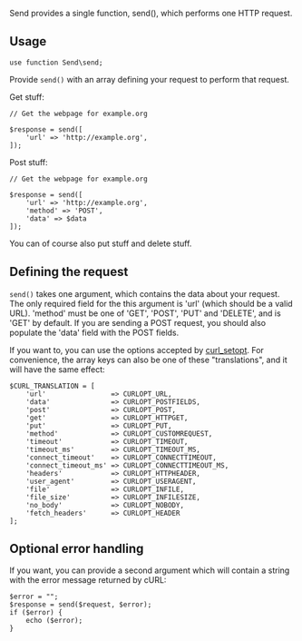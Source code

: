 Send provides a single function, send(), which performs one HTTP request.

## Usage

    use function Send\send;

Provide `send()` with an array defining your request to perform that request.

Get stuff:

    // Get the webpage for example.org
    
    $response = send([
        'url' => 'http://example.org',
    ]);
    
Post stuff:

    // Get the webpage for example.org
    
    $response = send([
        'url' => 'http://example.org',
        'method' => 'POST',
        'data' => $data
    ]);

You can of course also put stuff and delete stuff.

## Defining the request

`send()` takes one argument, which contains the data about your request. The only required field for the this argument
is 'url' (which should be a valid URL). 'method' must be one of 'GET', 'POST', 'PUT' and 'DELETE', and is
'GET' by default. If you are sending a POST request, you should also populate the 'data' field with the POST fields.

If you want to, you can use the options accepted by [curl_setopt](https://secure.php.net/manual/en/function.curl-setopt.php).
For convenience, the array keys can also be one of these "translations", and it will have the same effect:

    $CURL_TRANSLATION = [
        'url'                => CURLOPT_URL,
        'data'               => CURLOPT_POSTFIELDS,
        'post'               => CURLOPT_POST,
        'get'                => CURLOPT_HTTPGET,
        'put'                => CURLOPT_PUT,
        'method'             => CURLOPT_CUSTOMREQUEST,
        'timeout'            => CURLOPT_TIMEOUT,
        'timeout_ms'         => CURLOPT_TIMEOUT_MS,
        'connect_timeout'    => CURLOPT_CONNECTTIMEOUT,
        'connect_timeout_ms' => CURLOPT_CONNECTTIMEOUT_MS,
        'headers'            => CURLOPT_HTTPHEADER,
        'user_agent'         => CURLOPT_USERAGENT,
        'file'               => CURLOPT_INFILE,
        'file_size'          => CURLOPT_INFILESIZE,
        'no_body'            => CURLOPT_NOBODY,
        'fetch_headers'      => CURLOPT_HEADER
    ];

## Optional error handling

If you want, you can provide a second argument which will contain a string with the error message returned by cURL:

    $error = "";
    $response = send($request, $error);
    if ($error) {
        echo ($error);
    }
